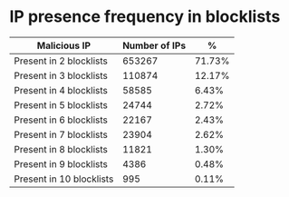 # IP presence frequency in blocklists
| Malicious IP | Number of IPs | % |
|----|----|----|
| Present in 2 blocklists | 653267 | 71.73% |
| Present in 3 blocklists | 110874 | 12.17% |
| Present in 4 blocklists | 58585 | 6.43% |
| Present in 5 blocklists | 24744 | 2.72% |
| Present in 6 blocklists | 22167 | 2.43% |
| Present in 7 blocklists | 23904 | 2.62% |
| Present in 8 blocklists | 11821 | 1.30% |
| Present in 9 blocklists | 4386 | 0.48% |
| Present in 10 blocklists | 995 | 0.11% |
